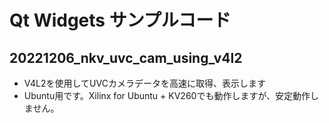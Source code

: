 # Qt Widgets サンプルコード

## 20221206_nkv_uvc_cam_using_v4l2
* V4L2を使用してUVCカメラデータを高速に取得、表示します
* Ubuntu用です。Xilinx for Ubuntu + KV260でも動作しますが、安定動作しません。

